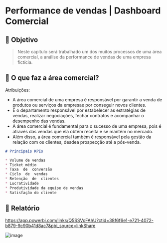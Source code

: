 # Performance de vendas | Dashboard Comercial

## :pushpin: Objetivo

> Neste capítulo será trabalhado um dos muitos processos de uma área comercial, a análise da performance de vendas de uma empresa fictícia.

## :pushpin: O que faz a área comercial?

Atribuições:

* A área comercial de uma empresa é responsável por garantir a venda de produtos ou serviços da empresae por conseguir novos clientes.
* É  o  departamento  responsável  por  estabelecer  as  estratégias  de  vendas,  realizar negociações, fechar contratos e acompanhar o desempenho das vendas.
* A área comercial é fundamental para o sucesso de uma empresa, pois é através das vendas que ela obtém receita e se mantém no mercado.
* Além disso, a área comercial também é responsável pela gestão da relação com os clientes, desdea prospecção até a pós-venda.
  
```Markdown
# Principais KPIs

* Volume de vendas
* Ticket médio
* Taxa  de  conversão
* Ciclo  de  vendas
* Retenção  de  clientes
* Lucratividade
* Produtividade da equipe de vendas
* Satisfação do cliente
```
## :pushpin: Relatório 

https://app.powerbi.com/links/Q5SSVoFAhU?ctid=38f6f6e1-e721-4072-b879-9c90b41d8ac7&pbi_source=linkShare

![image](https://github.com/MatheusMalta002/POWER-BI/assets/104574086/4a74444b-1d80-4ff1-b016-3174610a338f)
